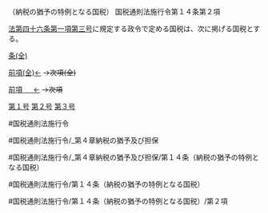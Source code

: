 （納税の猶予の特例となる国税）
国税通則法施行令第１４条第２項

[法第四十六条第一項第三号](国税通則法＿＿＿＿＿第４６条第１項第３号)に規定する政令で定める国税は、次に掲げる国税とする。

[条(全)](国税通則法施行＿令＿第１４条_.md)

[前項(全)←](国税通則法施行＿令＿第１４条第１項_.md)  ~~→次項(全)~~

[前項 　 ←](国税通則法施行＿令＿第１４条第１項.md)  ~~→次項~~

[第１号](国税通則法施行＿令＿第１４条第２項第１号.md)  [第２号](国税通則法施行＿令＿第１４条第２項第２号.md)  [第３号](国税通則法施行＿令＿第１４条第２項第３号.md)  

#国税通則法施行令

#国税通則法施行令/_第４章納税の猶予及び担保

#国税通則法施行令/_第４章納税の猶予及び担保/第１４条（納税の猶予の特例となる国税）

#国税通則法施行令/第１４条（納税の猶予の特例となる国税）

#国税通則法施行令/第１４条（納税の猶予の特例となる国税）/第２項

